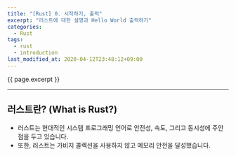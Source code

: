 ```yaml
---
title: "[Rust] 0. 시작하기, 출력"
excerpt: "러스트에 대한 설명과 Hello World 출력하기"
categories:
  - Rust
tags:
  - rust
  - introduction
last_modified_at: 2020-04-12T23:48:12+09:00
---
```

{{ page.excerpt }}
* * *

## 러스트란? (What is Rust?)
- 러스트는 현대적인 시스템 프로그래밍 언어로 안전성, 속도, 그리고 동시성에 주안점을 두고 있습니다.
- 또한, 러스트는 가비지 콜렉션을 사용하지 않고 메모리 안전을 달성했습니다.
